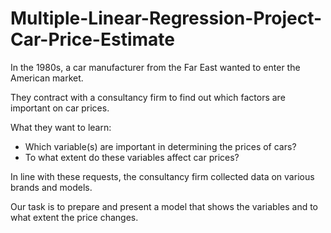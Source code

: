 # Multiple-Linear-Regression-Project-Car-Price-Estimate

In the 1980s, a car manufacturer from the Far East wanted to enter the American market.

They contract with a consultancy firm to find out which factors are important on car prices.

What they want to learn:

* Which variable(s) are important in determining the prices of cars?
* To what extent do these variables affect car prices?

In line with these requests, the consultancy firm collected data on various brands and models.

Our task is to prepare and present a model that shows the variables and to what extent the price changes.
